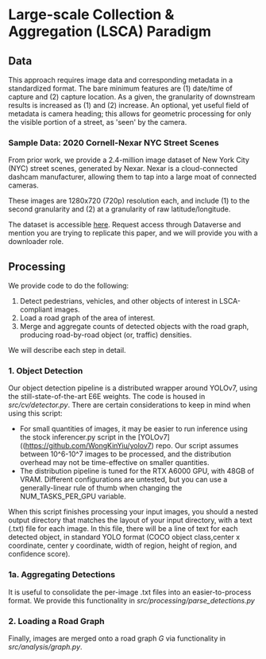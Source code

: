 # Large-scale Collection & Aggregation (LSCA) Paradigm 

## Data 
This approach requires image data and corresponding metadata in a standardized format. The bare minimum features are (1) date/time of capture and (2) capture location. As a given, the granularity of downstream results is increased as (1) and (2) increase. An optional, yet useful field of metadata is camera heading; this allows for geometric processing for only the visible portion of a street, as 'seen' by the camera. 

### Sample Data: 2020 Cornell-Nexar NYC Street Scenes 
From prior work, we provide a 2.4-million image dataset of New York City (NYC) street scenes, generated by Nexar. Nexar is a cloud-connected dashcam manufacturer, allowing them to tap into a large moat of connected cameras. 

These images are 1280x720 (720p) resolution each, and include (1) to the second granularity and (2) at a granularity of raw latitude/longitude. 

The dataset is accessible [here](https://dataverse.harvard.edu/dataset.xhtml?persistentId=doi:10.7910/DVN/ZQ9GF0). Request access through Dataverse and mention you are trying to replicate this paper, and we will provide you with a downloader role. 

## Processing 
We provide code to do the following: 
1. Detect pedestrians, vehicles, and other objects of interest in LSCA-compliant images. 
2. Load a road graph of the area of interest. 
3. Merge and aggregate counts of detected objects with the road graph, producing road-by-road object (or, traffic) densities. 

We will describe each step in detail.

### 1. Object Detection 
Our object detection pipeline is a distributed wrapper around YOLOv7, using the still-state-of-the-art E6E weights. The code is housed in *src/cv/detector.py*. There are certain considerations to keep in mind when using this script: 
- For small quantities of images, it may be easier to run inference using the stock inferencer.py script in the [YOLOv7]((https://github.com/WongKinYiu/yolov7) repo. Our script assumes between 10^6-10^7 images to be processed, and the distribution overhead may not be time-effective on smaller quantities. 
- The distribution pipeline is tuned for the RTX A6000 GPU, with 48GB of VRAM. Different configurations are untested, but you can use a generally-linear rule of thumb when changing the NUM_TASKS_PER_GPU variable.

When this script finishes processing your input images, you should a nested output directory that matches the layout of your input directory, with a text (.txt) file for each image. In this file, there will be a line of text for each detected object, in standard YOLO format (COCO object class,center x coordinate, center y coordinate, width of region, height of region, and confidence score).

### 1a. Aggregating Detections 
It is useful to consolidate the per-image .txt files into an easier-to-process format. We provide this functionality in *src/processing/parse_detections.py*

### 2. Loading a Road Graph 
Finally, images are merged onto a road graph *G* via functionality in *src/analysis/graph.py*. 

